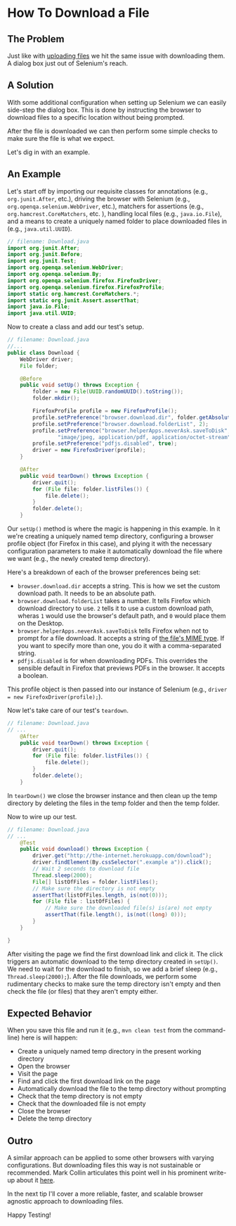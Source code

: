 # How To Download a File

## The Problem

Just like with [uploading files](/tips/1-upload-a-file) we hit the same issue with downloading them. A dialog box just out of Selenium's reach.

## A Solution

With some additional configuration when setting up Selenium we can easily side-step the dialog box. This is done by instructing the browser to download files to a specific location without being prompted.

After the file is downloaded we can then perform some simple checks to make sure the file is what we expect.

Let's dig in with an example.

## An Example

Let's start off by importing our requisite classes for annotations (e.g., `org.junit.After`, etc.), driving the browser with Selenium (e.g., `org.openqa.selenium.WebDriver`, etc.), matchers for assertions (e.g., `org.hamcrest.CoreMatchers`, etc. ), handling local files (e.g., `java.io.File`), and a means to create a uniquely named folder to place downloaded files in (e.g., `java.util.UUID`).

```java
// filename: Download.java
import org.junit.After;
import org.junit.Before;
import org.junit.Test;
import org.openqa.selenium.WebDriver;
import org.openqa.selenium.By;
import org.openqa.selenium.firefox.FirefoxDriver;
import org.openqa.selenium.firefox.FirefoxProfile;
import static org.hamcrest.CoreMatchers.*;
import static org.junit.Assert.assertThat;
import java.io.File;
import java.util.UUID;
```

Now to create a class and add our test's setup.

```java
// filename: Download.java
//...
public class Download {
    WebDriver driver;
    File folder;

    @Before
    public void setUp() throws Exception {
        folder = new File(UUID.randomUUID().toString());
        folder.mkdir();

        FirefoxProfile profile = new FirefoxProfile();
        profile.setPreference("browser.download.dir", folder.getAbsolutePath());
        profile.setPreference("browser.download.folderList", 2);
        profile.setPreference("browser.helperApps.neverAsk.saveToDisk",
                "image/jpeg, application/pdf, application/octet-stream");
        profile.setPreference("pdfjs.disabled", true);
        driver = new FirefoxDriver(profile);
    }

    @After
    public void tearDown() throws Exception {
        driver.quit();
        for (File file: folder.listFiles()) {
            file.delete();
        }
        folder.delete();
    }
```

Our `setUp()` method is where the magic is happening in this example. In it we're creating a uniquely named temp directory, configuring a browser profile object (for Firefox in this case), and plying it with the necessary configuration parameters to make it automatically download the file where we want (e.g., the newly created temp directory).

Here's a breakdown of each of the browser preferences being set:

+ `browser.download.dir` accepts a string. This is how we set the custom download path. It needs to be an absolute path.
+ `browser.download.folderList` takes a number. It tells Firefox which download directory to use. `2` tells it to use a custom download path, wheras `1` would use the browser's default path, and `0` would place them on the Desktop.
+ `browser.helperApps.neverAsk.saveToDisk` tells Firefox when not to prompt for a file download. It accepts a string of [the file's MIME type](http://en.wikipedia.org/wiki/Internet_media_type). If you want to specify more than one, you do it with a comma-separated string.
+ `pdfjs.disabled` is for when downloading PDFs. This overrides the sensible default in Firefox that previews PDFs in the browser. It accepts a boolean.

This profile object is then passed into our instance of Selenium (e.g., `driver = new FirefoxDriver(profile);`).

Now let's take care of our test's `teardown`.

```java
// filename: Download.java
// ...
    @After
    public void tearDown() throws Exception {
        driver.quit();
        for (File file: folder.listFiles()) {
            file.delete();
        }
        folder.delete();
    }
```

In `tearDown()` we close the browser instance and then clean up the temp directory by deleting the files in the temp folder and then the temp folder.

Now to wire up our test.

```java
// filename: Download.java
// ...
    @Test
    public void download() throws Exception {
        driver.get("http://the-internet.herokuapp.com/download");
        driver.findElement(By.cssSelector(".example a")).click();
        // Wait 2 seconds to download file
        Thread.sleep(2000);
        File[] listOfFiles = folder.listFiles();
        // Make sure the directory is not empty
        assertThat(listOfFiles.length, is(not(0)));
        for (File file : listOfFiles) {
            // Make sure the downloaded file(s) is(are) not empty
            assertThat(file.length(), is(not((long) 0)));
        }
    }

}
```

After visiting the page we find the first download link and click it. The click triggers an automatic download to the temp directory created in `setUp()`. We need to wait for the download to finish, so we add a brief sleep (e.g., `Thread.sleep(2000);`). After the file downloads, we perform some rudimentary checks to make sure the temp directory isn't empty and then check the file (or files) that they aren't empty either.

## Expected Behavior

When you save this file and run it (e.g., `mvn clean test` from the command-line) here is will happen:

+ Create a uniquely named temp directory in the present working directory
+ Open the browser
+ Visit the page
+ Find and click the first download link on the page
+ Automatically download the file to the temp directory without prompting
+ Check that the temp directory is not empty
+ Check that the downloaded file is not empty
+ Close the browser
+ Delete the temp directory

## Outro

A similar approach can be applied to some other browsers with varying configurations. But downloading files this way is not sustainable or recommended. Mark Collin articulates this point well in his prominent write-up about it [here](http://ardesco.lazerycode.com/index.php/2012/07/how-to-download-files-with-selenium-and-why-you-shouldnt/).

In the next tip I'll cover a more reliable, faster, and scalable browser agnostic approach to downloading files.

Happy Testing!
